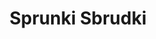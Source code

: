 ---
slug: sprunki-sbrudki-2613
title: Sprunki Sbrudki
description: "Sprunki Sbrudki is an exciting online game. Play for free directly in your browser!"
icon: /images/popular_mods/Sprunki Sbrudki.png
url: https://wowtbc.net/sprunkin/sbrudki/index.html
previewImage: /images/popular_mods/Sprunki Sbrudki.png
type: popular mods

# SEO配置
seo:
  title: "Sprunki Sbrudki - Play Free Online Game | Fun Browser Games"
  description: "Sprunki Sbrudki - Play this fun online game for free in your browser. No download required!"
  ogImage: "/images/popular_mods/Sprunki Sbrudki.png"
  keywords: "sprunki-sbrudki-2613, online game, browser game, free game, popular mods game, play online"

videoUrls:
  - https://www.youtube.com/embed/example1
  - https://www.youtube.com/embed/example2

whyPlay:
  title: "Why Play Sprunki Sbrudki?"
  items:
    - "Immersive Gameplay: Sprunki Sbrudki offers an engaging and immersive gaming experience that will keep you entertained for hours"
    - "Challenging Levels: Test your skills with increasingly difficult challenges and obstacles"
    - "Beautiful Graphics: Enjoy stunning visuals and smooth animations that bring the game world to life"
    - "Regular Updates: New content and features are added regularly to keep the game fresh and exciting"
    - "Free to Play: Experience all the fun without spending a penny"
    - "Community Features: Connect with other players, share strategies, and compete for high scores"
    - "Cross-Platform: Play on any device with a web browser, no downloads required"

features:
  title: "Key Features of Sprunki Sbrudki"
  image: "/images/popular_mods/Sprunki Sbrudki.png"
  items:
    - "Intuitive Controls: Easy to learn controls make Sprunki Sbrudki accessible for players of all skill levels"
    - "Multiple Game Modes: Enjoy various gameplay options that provide different challenges and experiences"
    - "Character Customization: Personalize your gaming experience with unique characters and items"
    - "Achievement System: Complete special tasks to earn rewards and recognition"
    - "Leaderboards: Compete with players worldwide and see who can achieve the highest scores"

characteristics:
  title: "Game Characteristics"
  image: "/images/popular_mods/Sprunki Sbrudki.png"
  items:
    - "Genre: Popular mods game with elements of strategy and skill"
    - "Difficulty: Suitable for both casual gamers and those seeking a challenge"
    - "Play Time: Quick sessions or extended gameplay, depending on your preference"
    - "Art Style: Vibrant and engaging visuals that enhance the gaming experience"
    - "Sound Design: Immersive audio that complements the gameplay perfectly"

info: "Sprunki Sbrudki is an exciting online game that offers players a unique and engaging gaming experience. With its intuitive controls, stunning visuals, and challenging gameplay, Sprunki Sbrudki provides hours of entertainment for players of all ages and skill levels. Whether you're looking for a quick gaming session during a break or an extended play session, Sprunki Sbrudki delivers an immersive experience that will keep you coming back for more. The game features multiple levels of increasing difficulty, ensuring that players are constantly challenged as they progress. With regular updates adding new content and features, Sprunki Sbrudki remains fresh and exciting, providing endless entertainment options for its growing community of players."

howToPlayIntro: "Welcome to Sprunki Sbrudki! This guide will walk you through the basics and help you master the game. Whether you're a beginner or looking to improve your skills, these tips and instructions will enhance your gaming experience."

howToPlaySteps:
  - title: "Getting Started"
    description: "Begin your Sprunki Sbrudki adventure by familiarizing yourself with the controls. Use your keyboard or mouse to navigate through the game interface. The tutorial will guide you through the basic mechanics and help you understand the objectives."
  - title: "Understanding the Objectives"
    description: "In Sprunki Sbrudki, your main goal is to progress through levels by completing specific objectives. Each level presents unique challenges that require different strategies and approaches."
  - title: "Mastering the Controls"
    description: "Practice using the controls to improve your precision and reaction time. Sprunki Sbrudki requires quick reflexes and strategic thinking to overcome obstacles and defeat opponents."
  - title: "Utilizing Power-ups"
    description: "Collect power-ups throughout the game to enhance your abilities and overcome difficult challenges. Each power-up offers unique advantages that can be crucial for success."
  - title: "Developing Strategies"
    description: "As you progress in Sprunki Sbrudki, develop effective strategies for different scenarios. Analyze patterns, anticipate challenges, and adapt your approach to maximize your performance."

faq:
  title: "Frequently Asked Questions about Sprunki Sbrudki"
  items:
    - question: "Is Sprunki Sbrudki free to play?"
      answer: "Yes, Sprunki Sbrudki is completely free to play directly in your web browser. No downloads or purchases are required to enjoy the full game experience."
    - question: "Can I play Sprunki Sbrudki on mobile devices?"
      answer: "Yes, Sprunki Sbrudki is optimized for both desktop and mobile play. You can enjoy the game on any device with a web browser and internet connection."
    - question: "Are there any in-game purchases?"
      answer: "While Sprunki Sbrudki is free to play, there may be optional in-game purchases available for cosmetic items or additional features that don't affect core gameplay."
    - question: "How often is Sprunki Sbrudki updated?"
      answer: "The developers regularly update Sprunki Sbrudki with new content, features, and improvements based on player feedback and game performance."
    - question: "Can I play Sprunki Sbrudki offline?"
      answer: "Currently, Sprunki Sbrudki requires an internet connection to play as it's a browser-based online game."
    - question: "Is Sprunki Sbrudki suitable for children?"
      answer: "Yes, Sprunki Sbrudki is designed to be family-friendly and suitable for players of all ages."
    - question: "How do I report bugs or issues?"
      answer: "If you encounter any problems while playing Sprunki Sbrudki, you can report them through the game's support page or contact the developers directly through their website."
    - question: "Still Have Questions?"
      answer: "If you have additional questions about Sprunki Sbrudki that aren't covered in this FAQ, please visit our support center or contact our customer service team for assistance."
---
